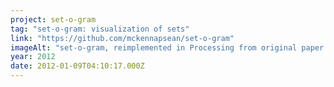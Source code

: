 ```yaml
---
project: set-o-gram
tag: "set-o-gram: visualization of sets"
link: "https://github.com/mckennapsean/set-o-gram"
imageAlt: "set-o-gram, reimplemented in Processing from original paper by Freiler et al."
year: 2012
date: 2012-01-09T04:10:17.000Z
---
```

